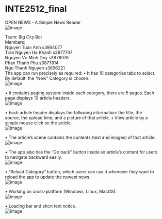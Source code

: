 # INTE2512_final
OPEN NEWS - A Simple News Reader    
![image](https://user-images.githubusercontent.com/67695658/178662828-ff1d16e7-3934-45ad-81f7-7da284e58716.png)

Team: Big City Boi  
Members:  
Nguyen Tuan Anh s3864077  
Tran Nguyen Ha Khanh s3877707  
Nguyen Vu Minh Duy s3878076  
Phan Thanh Phu s3877814  
Ngo Thanh Nguyen s3856221  
The app can run precisely as required:
•	It has 10 categories tabs to select. By default, the “New” Category is chosen.   
![image](https://user-images.githubusercontent.com/67695658/178662492-3c4aadf9-554f-4e5c-8ad4-72a29f09188d.png)

•	It contains paging system: inside each category, there are 5 pages. Each page displays 10 article headers.  
 ![image](https://user-images.githubusercontent.com/67695658/178662501-d939576f-0302-42b4-bc79-342f75f6b1d7.png)

•	Each article header displays the following information: the title, the source, the upload time, and a picture of that article. 
•	View article by a simple mouse click on the article.  
 ![image](https://user-images.githubusercontent.com/67695658/178662513-dad3a41e-c223-4c30-9ca6-235ba46860f5.png)

•	The article’s scene contains the contents (text and images) of that article.  
 ![image](https://user-images.githubusercontent.com/67695658/178662522-f83e9275-8bdd-456d-b991-2d29f647b20c.png)

•	The app also has the “Go back” button inside an article’s content for users to navigate backward easily.  
 ![image](https://user-images.githubusercontent.com/67695658/178662534-4b4d1c6a-38ba-42d7-b8cb-4674c79df340.png)

•	“Reload Category” button, which users can use it whenever they want to reload the app to update the newest news.  
 ![image](https://user-images.githubusercontent.com/67695658/178662552-c6730425-cb57-46a6-b5f6-54fda89c65c5.png)

•	Working on cross-platform (Windows, Linux, MacOS).  
 ![image](https://user-images.githubusercontent.com/67695658/178662560-3c49ac5c-fefa-4f97-a06e-e9f2c76ca9cd.png)


•	Loading bar and short text notice.  
 ![image](https://user-images.githubusercontent.com/67695658/178662568-9dc29104-e769-405e-aae0-0687a1aae35d.png)

